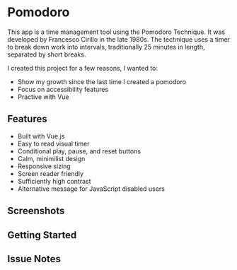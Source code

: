# Pomodoro
This app is a time management tool using the Pomodoro Technique. It was developed by Francesco Cirillo in the late 1980s. The technique uses a timer to break down work into intervals, traditionally 25 minutes in length, separated by short breaks.

I created this project for a few reasons, I wanted to:
- Show my growth since the last time I created a pomodoro
- Focus on accessibility features
- Practive with Vue

## Features
- Built with Vue.js
- Easy to read visual timer 
- Conditional play, pause, and reset buttons
- Calm, minimilist design
- Responsive sizing
- Screen reader friendly
- Sufficiently high contrast
- Alternative message for JavaScript disabled users

## Screenshots

## Getting Started

## Issue Notes
